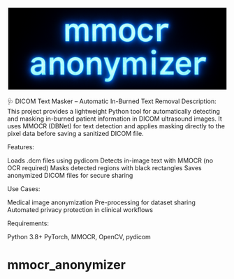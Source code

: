 <p align="center">
  <img src="mmocr1.PNG" alt="mmocr_anonymizer banner" width="500"/>
</p>

🩺 DICOM Text Masker – Automatic In-Burned Text Removal
Description:
This project provides a lightweight Python tool for automatically detecting and masking in-burned patient information in DICOM ultrasound images. It uses MMOCR (DBNet) for text detection and applies masking directly to the pixel data before saving a sanitized DICOM file.

Features:

Loads .dcm files using pydicom
Detects in-image text with MMOCR (no OCR required)
Masks detected regions with black rectangles
Saves anonymized DICOM files for secure sharing

Use Cases:

Medical image anonymization
Pre-processing for dataset sharing
Automated privacy protection in clinical workflows

Requirements:

Python 3.8+
PyTorch, MMOCR, OpenCV, pydicom

# mmocr_anonymizer
